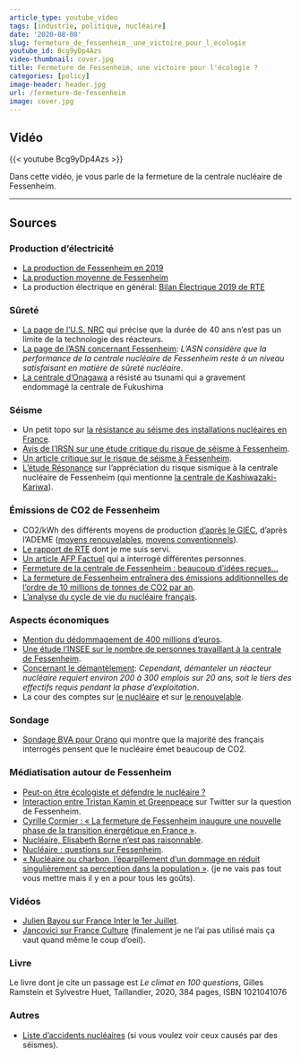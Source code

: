 ```yaml
---
article_type: youtube_video
tags: [industrie, politique, nucléaire]
date: '2020-08-08'
slug: fermeture_de_fessenheim__une_victoire_pour_l_ecologie
youtube_id: Bcg9yDp4Azs
video-thumbnail: cover.jpg
title: Fermeture de Fessenheim, une victoire pour l'écologie ?
categories: [policy]
image-header: header.jpg
url: /fermeture-de-fessenheim
image: cover.jpg
---
```


## Vidéo

{{< youtube Bcg9yDp4Azs >}}

Dans cette vidéo, je vous parle de la fermeture de la centrale nucléaire de Fessenheim.

<hr>

## Sources

### Production d’électricité

- [La production de Fessenheim en 2019](https://www.edf.fr/sites/default/files/contrib/groupe-edf/producteur-industriel/carte-des-implantations/centrale-fessenheim/presentation/dossierdepresse_centralenucleairedefessenheim_2020.pdf)
- [La production moyenne de Fessenheim](https://www.connaissancedesenergies.org/fiche-pedagogique/centrale-nucleaire-de-fessenheim)
- La production électrique en général: [Bilan Électrique 2019 de RTE](https://assets.rte-france.com/prod/public/2020-06/bilan-electrique-2019_1_0.pdf)

### Sûreté

- [La page de l’U.S. NRC](https://www.nrc.gov/reading-rm/doc-collections/fact-sheets/fs-reactor-license-renewal.html) qui précise que la durée de 40 ans n’est pas un limite de la technologie des réacteurs.
- [La page de l’ASN concernant Fessenheim](https://www.asn.fr/L-ASN/L-ASN-en-region/Grand-Est/Installations-nucleaires/Centrale-nucleaire-de-Fessenheim): _L’ASN considère que la performance de la centrale nucléaire de Fessenheim reste à un niveau satisfaisant en matière de sûreté nucléaire_.
- [La centrale d’Onagawa](https://en.wikipedia.org/wiki/Onagawa_Nuclear_Power_Plant) a résisté au tsunami qui a gravement endommagé la centrale de Fukushima

### Séisme

- Un petit topo sur [la résistance au séisme des installations nucléaires en France](https://fr.wikipedia.org/wiki/R%C3%A9sistance_au_s%C3%A9isme_des_installations_nucl%C3%A9aires_en_France).
- [Avis de l’IRSN sur une étude critique du risque de séisme à Fessenheim](https://journaldelenergie.com/wp-content/uploads/2020/02/irsn_expertise_fessenheim_2008.pdf).
- [Un article critique sur le risque de séisme à Fessenheim](https://journaldelenergie.com/nucleaire/risque-sismique-sous-evalue-nucleaire-fessenheim/).
- [L’étude Résonance](https://inis.iaea.org/collection/NCLCollectionStore/_Public/40/108/40108896.pdf) sur l’appréciation du risque sismique à la centrale nucléaire de Fessenheim (qui mentionne [la centrale de Kashiwazaki-Kariwa](https://fr.wikipedia.org/wiki/Centrale_nucl%C3%A9aire_de_Kashiwazaki-Kariwa)).

### Émissions de CO2 de Fessenheim

- CO2/kWh des différents moyens de production [d’après le GIEC](https://fr.wikipedia.org/wiki/%C3%89mission_de_gaz_%C3%A0_effet_de_serre_par_source_d%27%C3%A9nergie_%C3%A9lectrique), d’après l’ADEME ([moyens renouvelables](https://www.bilans-ges.ademe.fr/documentation/UPLOAD_DOC_FR/index.htm?renouvelable.htm), [moyens conventionnels](https://www.bilans-ges.ademe.fr/documentation/UPLOAD_DOC_FR/index.htm?conventionnel.htm)).
- [Le rapport de RTE](https://assets.rte-france.com/prod/public/2020-06/bilan%20pr%C3%A9visionnel%202019%20rapport%20technique_compressed.pdf) dont je me suis servi.
- [Un article AFP Factuel](https://factuel.afp.com/la-fermeture-de-la-centrale-de-fessenheim-va-t-elle-conduire-un-surplus-de-6-10-millions-de-tonnes) qui a interrogé différentes personnes.
- [Fermeture de la centrale de Fessenheim : beaucoup d’idées reçues…](https://www.pseudo-sciences.org/Fermeture-de-la-centrale-de-Fessenheim-beaucoup-d-idees-recues)
- [La fermeture de Fessenheim entraînera des émissions additionnelles de l’ordre de 10 millions de tonnes de CO2 par an](https://www.lemonde.fr/idees/article/2020/02/21/la-fermeture-de-fessenheim-entrainera-des-emissions-additionnelles-de-l-ordre-de-10-millions-de-tonnes-de-co2-par-an_6030412_3232.html).
- [L’analyse du cycle de vie du nucléaire français](https://www.sciencedirect.com/science/article/pii/S0360544214002035).

### Aspects économiques

- [Mention du dédommagement de 400 millions d’euros](https://www.edf.fr/groupe-edf/espaces-dedies/journalistes/tous-les-communiques-de-presse/fermeture-de-la-centrale-nucleaire-de-fessenheim).
- [Une étude l’INSEE sur le nombre de personnes travaillant à la centrale de Fessenheim](https://www.insee.fr/fr/statistiques/1285707).
- [Concernant le démantèlement](https://www.sfen.org/energie-nucleaire/ca-marche/demantelement): _Cependant, démanteler un réacteur nucléaire requiert environ 200 à 300 emplois sur 20 ans, soit le tiers des effectifs requis pendant la phase d’exploitation_.
- La cour des comptes sur [le nucléaire](https://www.ccomptes.fr/sites/default/files/EzPublish/20140527_rapport_cout_production_electricite_nucleaire.pdf) et sur [le renouvelable](https://www.ccomptes.fr/sites/default/files/2018-04/20180418-rapport-soutien-energies-renouvelables.pdf).

### Sondage

- [Sondage BVA pour Orano](https://staticswww.bva-group.com/wp-content/uploads/2019/06/Les-Fran%C3%A7ais-et-le-nucl%C3%A9aire-Un-sondage-BVA-pour-Orano-1.pdf) qui montre que la majorité des français interrogés pensent que le nucléaire émet beaucoup de CO2.

### Médiatisation autour de Fessenheim

- [Peut-on être écologiste et défendre le nucléaire ?](https://www.francetvinfo.fr/societe/nucleaire/peut-on-etre-ecologiste-et-defendre-le-nucleaire-on-a-tente-de-trancher-le-debat-en-repondant-a-5-questions_4031557.html)
- [Interaction entre Tristan Kamin et Greenpeace](https://twitter.com/TristanKamin/status/1284131880229638145) sur Twitter sur la question de Fessenheim.
- [Cyrille Cormier : « La fermeture de Fessenheim inaugure une nouvelle phase de la transition énergétique en France »](https://www.lemonde.fr/idees/article/2020/02/20/cyrille-cormier-la-fermeture-de-fessenheim-inaugure-une-nouvelle-phase-de-la-transition-energetique-en-france_6030156_3232.html).
- [Nucléaire, Elisabeth Borne n’est pas raisonnable](https://www.lemonde.fr/blog/huet/2020/01/20/nucleaire-elisabeth-borne-nest-pas-raisonnable/).
- [Nucléaire : questions sur Fessenheim](https://www.lemonde.fr/blog/huet/2020/02/21/nucleaire-questions-sur-fessenheim/).
- [« Nucléaire ou charbon, l’éparpillement d’un dommage en réduit singulièrement sa perception dans la population »](https://www.lemonde.fr/economie/article/2020/02/20/nucleaire-ou-charbon-l-eparpillement-d-un-dommage-en-reduit-singulierement-sa-perception-dans-la-population_6030202_3234.html).
(je ne vais pas tout vous mettre mais il y en a pour tous les goûts).

### Vidéos

- [Julien Bayou sur France Inter le 1er Juillet](https://www.youtube.com/watch?v=GUEUW02yg1E).
- [Jancovici sur France Culture](https://www.youtube.com/watch?v=GoISw3KyeLs) (finalement je ne l’ai pas utilisé mais ça vaut quand même le coup d’oeil).

### Livre

Le livre dont je cite un passage est _Le climat en 100 questions_, Gilles Ramstein et Sylvestre Huet, Taillandier, 2020, 384 pages, ISBN 1021041076

### Autres

- [Liste d’accidents nucléaires](https://fr.wikipedia.org/wiki/Liste_d%27accidents_nucl%C3%A9aires) (si vous voulez voir ceux causés par des séismes).
